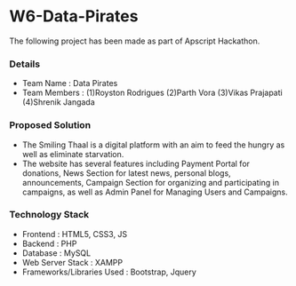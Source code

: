 # W6-Data-Pirates

The following project has been made as part of Apscript Hackathon.

### Details
- Team Name : Data Pirates
- Team Members : 
(1)Royston Rodrigues
(2)Parth Vora
(3)Vikas Prajapati
(4)Shrenik Jangada

### Proposed Solution
 - The Smiling Thaal is a digital platform with an aim to feed the hungry as well as eliminate starvation.
 - The website has several features including Payment Portal for donations, News Section for latest news, personal blogs, announcements, Campaign Section for organizing and participating in campaigns, as well as Admin Panel for Managing Users and Campaigns.

### Technology Stack
 - Frontend : HTML5, CSS3, JS
 - Backend : PHP
 - Database : MySQL
 - Web Server Stack : XAMPP
 - Frameworks/Libraries Used : Bootstrap, Jquery